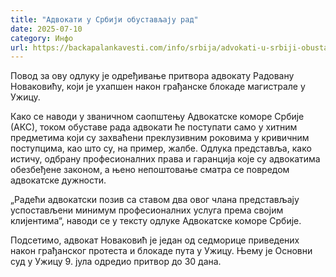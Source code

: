 ```yaml
---
title: "Адвокати у Србији обустављају рад"
date: 2025-07-10
category: Инфо
url: https://backapalankavesti.com/info/srbija/advokati-u-srbiji-obustavljaju-rad/
---
```


Повод за ову одлуку је одређивање притвора адвокату Радовану Новаковићу, који је ухапшен након грађанске блокаде магистрале у Ужицу.

Како се наводи у званичном саопштењу Адвокатске коморе Србије (АКС), током обуставе рада адвокати ће поступати само у хитним предметима који су захваћени преклузивним роковима у кривичним поступцима, као што су, на пример, жалбе. Одлука представља, како истичу, одбрану професионалних права и гаранција које су адвокатима обезбеђене законом, а њено непоштовање сматра се повредом адвокатске дужности.

„Радећи адвокатски позив са ставом два овог члана представљају успостављени минимум професионалних услуга према својим клијентима“, наводи се у тексту одлуке Адвокатске коморе Србије.

Подсетимо, адвокат Новаковић је један од седморице приведених након грађанског протеста и блокаде пута у Ужицу. Њему је Основни суд у Ужицу 9. јула одредио притвор до 30 дана.
